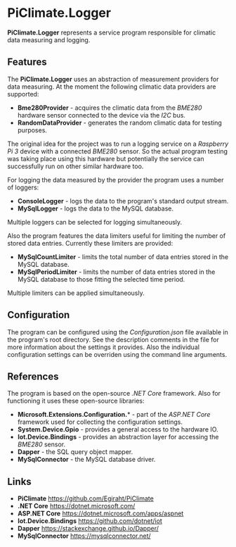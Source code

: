 # PiClimate.Logger

**PiClimate.Logger** represents a service program responsible for climatic data measuring and logging.

## Features

The **PiClimate.Logger** uses an abstraction of measurement providers for data measuring.
At the moment the following climatic data providers are supported:

* **Bme280Provider** - acquires the climatic data from the *BME280* hardware sensor connected to the device
via the *I2C* bus.
* **RandomDataProvider** - generates the random climatic data for testing purposes.

The original idea for the project was to run a logging service on a *Raspberry Pi 3* device with a connected
*BME280* sensor. So the actual program testing was taking place using this hardware but potentially the
service can successfully run on other similar hardware too.

For logging the data measured by the provider the program uses a number of loggers:

* **ConsoleLogger** - logs the data to the program's standard output stream.
* **MySqlLogger** - logs the data to the MySQL database.

Multiple loggers can be selected for logging simultaneously.

Also the program features the data limiters useful for limiting the number of stored data entries.
Currently these limiters are provided:

* **MySqlCountLimiter** - limits the total number of data entries stored in the MySQL database.
* **MySqlPeriodLimiter** - limits the number of data entries stored in the MySQL database to those fitting
the selected time period.

Multiple limiters can be applied simultaneously.

## Configuration

The program can be configured using the *Configuration.json* file available in the program's root directory.
See the description comments in the file for more information about the settings it provides.
Also the individual configuration settings can be overriden using the command line arguments.

## References

The program is based on the open-source *.NET Core* framework. Also for functioning it uses these
open-source libraries:

* **Microsoft.Extensions.Configuration.*** - part of the *ASP.NET Core* framework used for collecting the configuration settings.
* **System.Device.Gpio** - provides a general access to the hardware IO.
* **Iot.Device.Bindings** - provides an abstraction layer for accessing the *BME280* sensor. 
* **Dapper** - the SQL query object mapper.
* **MySqlConnector** - the MySQL database driver.

## Links

* **PiClimate** <https://github.com/Egiraht/PiClimate>
* **.NET Core** <https://dotnet.microsoft.com/>
* **ASP.NET Core** <https://dotnet.microsoft.com/apps/aspnet>
* **Iot.Device.Bindings** <https://github.com/dotnet/iot>
* **Dapper** <https://stackexchange.github.io/Dapper/>
* **MySqlConnector** <https://mysqlconnector.net/>
